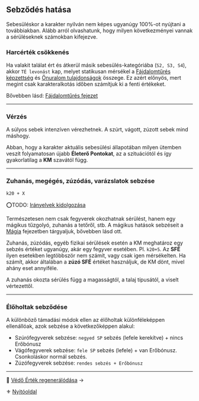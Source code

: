 ## Sebződés hatása

Sebesüléskor a karakter nyilván nem képes ugyanúgy 100%-ot nyújtani a továbbiakban. Alább arról olvashatunk, hogy milyen következményei vannak a sérüléseknek számokban kifejezve.
### Harcérték csökkenés

Ha valakit találat ért és átkerül másik sebesülés-kategóriába (`S2, S3, S4`), akkor `TÉ levonást` kap, melyet statikusan mérsékel a [Fájdalomtűrés képzettség](kepzettsegek.primer.altalanos/fajdalomtures.md) és [Önuralom tulajdonságok](014_01_tulajdonsagok.md#-önuralom-️) összege. Ez azért előnyös, mert megint csak karakteralkotás időben számítjuk ki a fenti értékeket.

Bővebben lásd: [Fájdalomtűrés fejezet](061_03_sebesules.md#f%C3%A1jdalomt%C5%B1r%C3%A9s-harc-k%C3%B6zben)

---
### Vérzés

A súlyos sebek intenzíven vérezhetnek. A szúrt, vágott, zúzott sebek mind máshogy.

Abban, hogy a karakter aktuális sebesülési állapotában milyen ütemben veszít folyamatosan újabb **Életerő Pontokat**, az a szituációtól és így gyakorlatilag a **KM** szavától függ.

---
### Zuhanás, megégés, zúzódás, varázslatok sebzése

```
k20 + X
```

⭕TODO: [Irányelvek kidolgozása](https://github.com/kaktusztea/szilankrpg/wiki/TODO.harcrendszer#nem-harci-sebz%C5%91d%C3%A9sek)

Természetesen nem csak fegyverek okozhatnak sérülést, hanem egy mágikus tűzgolyó, zuhanás a tetőről, stb. A mágikus hatások sebzéseit a [Mágia](100_magiarendszer.md) fejezetben tárgyaljuk, bővebben lásd ott.

Zuhanás, zúzódás, egyéb fizikai sérülések esetén a KM meghatároz egy sebzés értéket ugyanúgy, akár egy fegyver esetében. Pl. `k20+5`. Az **SFÉ** ilyen esetekben legtöbbször nem számít, vagy csak igen mérsékelten. Ha számít, akkor általában a **zúzó SFÉ** értéket használjuk, de KM dönt, mivel ahány eset annyiféle.

A zuhanás okozta sérülés függ a magasságtól, a talaj típusától, a viselt vértezettől.

---
### Élőholtak sebződése 

A különböző támadási módok ellen az élőholtak különféleképpen ellenállóak, azok sebzése a következőképpen alakul:

- Szúrófegyverek sebzése: `negyed SP` sebzés (lefele kerekítve) + nincs Erőbónusz
- Vágófegyverek sebzése: `fele SP` sebzés (lefele) + van Erőbónusz. Csonkoláskor normál sebzés.
- Zúzófegyverek sebzése: `rendes sebzés + Erőbónusz`

---

🔗 [Védő Érték regenerálódása](064_02_09_ve_regeneralodas.md) →

⚜️ [Nyitóoldal](start.md#6-harcrendszer-%EF%B8%8F)
